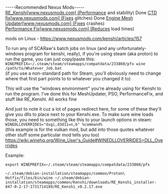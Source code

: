 -----Recommended Nexus Mods-----  
[RE_Kenshi](https://steamcommunity.com/linkfilter/?u=https%3A%2F%2Fwww.nexusmods.com%2Fkenshi%2Fmods%2F847)[www.nexusmods.com] (Performance and stability)  Done
[CTD fix](https://steamcommunity.com/linkfilter/?u=https%3A%2F%2Fwww.nexusmods.com%2Fkenshi%2Fmods%2F506)[www.nexusmods.com] (Fixes glitches)   Done
[Engine Mesh Updater](https://steamcommunity.com/linkfilter/?u=https%3A%2F%2Fwww.nexusmods.com%2Fkenshi%2Fmods%2F1212)[www.nexusmods.com] (Fixes crashes)  
[Performance Fix](https://steamcommunity.com/linkfilter/?u=https%3A%2F%2Fwww.nexusmods.com%2Fkenshi%2Fmods%2F1216)[www.nexusmods.com] (Reduces load times)

mods on Linux - https://www.nexusmods.com/kenshi/articles/157

To run any of SCARaw's batch jobs on linux (and any unfortunately-windows program for kenshi, really), if you're using steam (aka proton) to run the game, you can just copy/paste this:  
`WINEPREFIX=~/.steam/steam/steamapps/compatdata/233860/pfx wine /path/to/Whatever_Job.bat`  
(if you use a non-standard path for Steam, you'll obviously need to change where that first part points to to whatever you changed it to)  
  
This will use the "windows environment" you're already using for Kenshi to run the program. I've done this for MeshUpdater, PSO, PerformanceFix, and stuff like RE_Kenshi. All works fine  
  
  
And just to note it cuz a lot of pages redirect here, for some of these they'll give you dlls to place next to your Kenshi.exe. To make sure wine loads those, you need to something like this to your launch options in steam:  
`WINEDLLOVERRIDES="dxgi,d3d11=n,b" %command%`  
(this example is for the vulkan mod, but add into those quotes whatever other stuff some particular mod tells you too)  
https://wiki.winehq.org/Wine_User's_Guide#WINEDLLOVERRIDES=DLL_Overrides

Example:
```
export WINEPREFIX=~/.steam/steam/steamapps/compatdata/233860/pfx

~/.steam/debian-installation/steamapps/common/Proton\ Hotfix/files/bin/wine ~/.steam/debian-installation/steamapps/common/Kenshi/downloads/RE_Kenshi_installer-847-0-2-17-1731714189/RE_Kenshi_v0.2.17.exe
```
